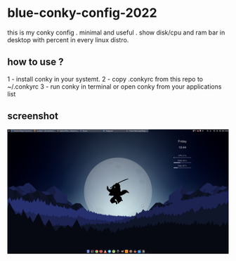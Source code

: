 # blue-conky-config-2022
this is my conky config . minimal and useful . show disk/cpu and ram bar in desktop with percent in every linux distro.

## how to use ? 
1 - install conky in your systemt. 
2 - copy .conkyrc from this repo to ~/.conkyrc 
3 - run conky in terminal or open conky from your applications list

## screenshot 

<img src="https://github.com/nikzad-avasam/blue-conky-config-2022/blob/main/Screenshot_2021-12-24_19-44-10.png" />
